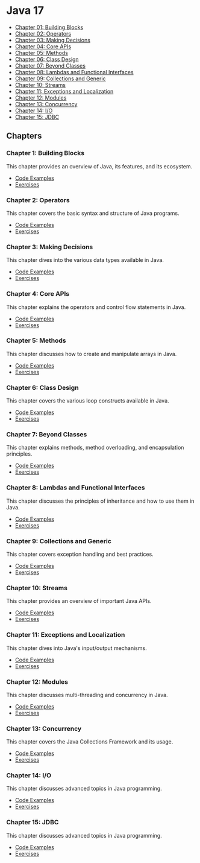 # Java 17

- [Chapter 01: Building Blocks](https://github.com/afraidspy/java_17/tree/main/Chapter01)
- [Chapter 02: Operators](https://github.com/afraidspy/java_17/tree/main/Chapter01#Chapter02)
- [Chapter 03: Making Decisions](https://github.com/afraidspy/java_17/tree/main/Chapter01#Chapter03)
- [Chapter 04: Core APIs](https://github.com/afraidspy/java_17/tree/main/Chapter01#Chapter04)
- [Chapter 05: Methods](https://github.com/afraidspy/java_17/tree/main/Chapter01#Chapter05)
- [Chapter 06: Class Design](https://github.com/afraidspy/java_17/tree/main/Chapter01#Chapter06)
- [Chapter 07: Beyond Classes](https://github.com/afraidspy/java_17/tree/main/Chapter01#Chapter07)
- [Chapter 08: Lambdas and Functional Interfaces](https://github.com/afraidspy/java_17/tree/main/Chapter01#Chapter08)
- [Chapter 09: Collections and Generic](https://github.com/afraidspy/java_17/tree/main/Chapter01#Chapter09)
- [Chapter 10: Streams](https://github.com/afraidspy/java_17/tree/main/Chapter01#Chapter10)
- [Chapter 11: Exceptions and Localization](https://github.com/afraidspy/java_17/tree/main/Chapter01#Chapter11)
- [Chapter 12: Modules](https://github.com/afraidspy/java_17/tree/main/Chapter01#Chapter12)
- [Chapter 13: Concurrency](https://github.com/afraidspy/java_17/tree/main/Chapter01#Chapter13)
- [Chapter 14: I/O](https://github.com/afraidspy/java_17/tree/main/Chapter01#Chapter14)
- [Chapter 15: JDBC](https://github.com/afraidspy/java_17/tree/main/Chapter01#Chapter15)


## Chapters

### Chapter 1: Building Blocks
This chapter provides an overview of Java, its features, and its ecosystem.
- [Code Examples](./Chapter1/CodeExamples)
- [Exercises](./Chapter1/Exercises)

### Chapter 2: Operators
This chapter covers the basic syntax and structure of Java programs.
- [Code Examples](./Chapter2/CodeExamples)
- [Exercises](./Chapter2/Exercises)

### Chapter 3: Making Decisions
This chapter dives into the various data types available in Java.
- [Code Examples](./Chapter3/CodeExamples)
- [Exercises](./Chapter3/Exercises)

### Chapter 4:  Core APIs
This chapter explains the operators and control flow statements in Java.
- [Code Examples](./Chapter4/CodeExamples)
- [Exercises](./Chapter4/Exercises)

### Chapter 5:  Methods
This chapter discusses how to create and manipulate arrays in Java.
- [Code Examples](./Chapter5/CodeExamples)
- [Exercises](./Chapter5/Exercises)

### Chapter 6: Class Design
This chapter covers the various loop constructs available in Java.
- [Code Examples](./Chapter6/CodeExamples)
- [Exercises](./Chapter6/Exercises)

### Chapter 7: Beyond Classes
This chapter explains methods, method overloading, and encapsulation principles.
- [Code Examples](./Chapter7/CodeExamples)
- [Exercises](./Chapter7/Exercises)

### Chapter 8: Lambdas and Functional Interfaces
This chapter discusses the principles of inheritance and how to use them in Java.
- [Code Examples](./Chapter8/CodeExamples)
- [Exercises](./Chapter8/Exercises)

### Chapter 9: Collections and Generic
This chapter covers exception handling and best practices.
- [Code Examples](./Chapter9/CodeExamples)
- [Exercises](./Chapter9/Exercises)

### Chapter 10:  Streams
This chapter provides an overview of important Java APIs.
- [Code Examples](./Chapter10/CodeExamples)
- [Exercises](./Chapter10/Exercises)

### Chapter 11: Exceptions and Localization
This chapter dives into Java's input/output mechanisms.
- [Code Examples](./Chapter11/CodeExamples)
- [Exercises](./Chapter11/Exercises)

### Chapter 12:  Modules
This chapter discusses multi-threading and concurrency in Java.
- [Code Examples](./Chapter12/CodeExamples)
- [Exercises](./Chapter12/Exercises)

### Chapter 13: Concurrency
This chapter covers the Java Collections Framework and its usage.
- [Code Examples](./Chapter13/CodeExamples)
- [Exercises](./Chapter13/Exercises)

### Chapter 14: I/O
This chapter discusses advanced topics in Java programming.
- [Code Examples](./Chapter14/CodeExamples)
- [Exercises](./Chapter14/Exercises)

### Chapter 15: JDBC
This chapter discusses advanced topics in Java programming.
- [Code Examples](./Chapter15/CodeExamples)
- [Exercises](./Chapter15/Exercises)

